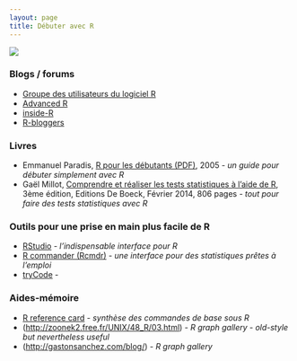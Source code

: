 ```yaml
---
layout: page
title: Débuter avec R
---
```


![](http://www.phdcomics.com/comics/archive/phd042800s.gif)

### Blogs / forums
* [Groupe des utilisateurs du logiciel R](http://forums.cirad.fr/logiciel-R/index.php?sid=ff51cb0330cc12911e261c92e87647a5) 
* [Advanced R](http://adv-r.had.co.nz/)
* [inside-R](http://www.inside-r.org/)
* [R-bloggers](http://www.r-bloggers.com/)

### Livres
* Emmanuel Paradis, [R pour les débutants (PDF)](https://cran.r-project.org/doc/contrib/Paradis-rdebuts_fr.pdf), 2005 *- un guide pour débuter simplement avec R*
* Gaël Millot, [Comprendre et réaliser les tests statistiques à l’aide de R](https://perso.curie.fr/Gael.Millot/Publications_livre.htm), 3ème édition, Editions De Boeck, Février 2014, 806 pages *- tout pour faire des tests statistiques avec R*


### Outils pour une prise en main plus facile de R
* [RStudio](https://www.rstudio.com/) *- l’indispensable interface pour R*
* [R commander (Rcmdr)](http://rcommander.com/) *- une interface pour des statistiques prêtes à l’emploi*
* [tryCode]() -

### Aides-mémoire
* [R reference card](https://cran.r-project.org/doc/contrib/Short-refcard.pdf) *- synthèse des commandes de base sous R*
* (http://zoonek2.free.fr/UNIX/48_R/03.html) *- R graph gallery - old-style but nevertheless useful*
* (http://gastonsanchez.com/blog/) *- R graph gallery* 
